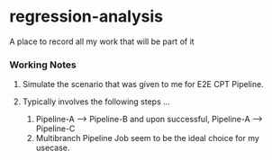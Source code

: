 # regression-analysis
A place to record all my work that will be part of it


### Working Notes
1. Simulate the scenario that was given to me for E2E CPT Pipeline.
2. Typically involves the following steps ...

    1. Pipeline-A --> Pipeline-B and upon successful, Pipeline-A --> Pipeline-C
    2. Multibranch Pipeline Job seem to be the ideal choice for my usecase.
